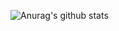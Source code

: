 ![Anurag's github stats](https://github-readme-stats.vercel.app/api?username=persilee&show_icons=true)
